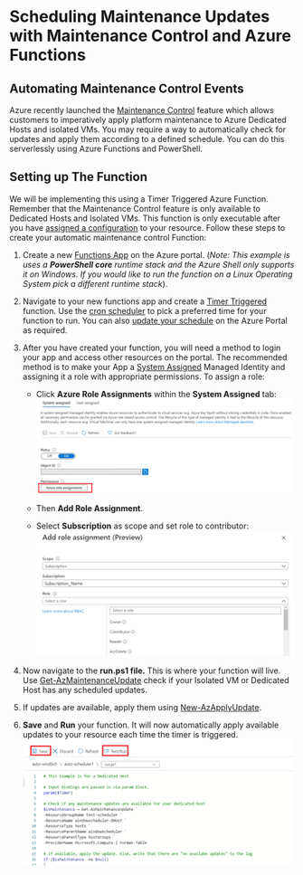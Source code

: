 # Scheduling Maintenance Updates with Maintenance Control and Azure Functions

## Automating Maintenance Control Events

Azure recently launched the [Maintenance Control](https://docs.microsoft.com/azure/virtual-machines/maintenance-control) feature which allows customers to imperatively apply platform maintenance to Azure Dedicated Hosts and isolated VMs. You may require a way to automatically check for updates and apply them according to a defined schedule. You can do this serverlessly using Azure Functions and PowerShell.


## Setting up The Function 

We will be implementing this using a Timer Triggered Azure Function. Remember that the Maintenance Control feature is only available to Dedicated Hosts and Isolated VMs. This function is only executable after you have [assigned a configuration](https://docs.microsoft.com/azure/virtual-machines/maintenance-control-powershell#assign-the-configuration) to your resource. Follow these steps to create your automatic maintenance control Function:


1. Create a new [Functions App](https://docs.microsoft.com/azure/azure-functions/functions-create-scheduled-function) on the Azure portal. (_Note: This example is uses a **PowerShell core** runtime stack and the Azure Shell only supports it on Windows. If you would like to run the function on a Linux Operating System pick a different runtime stack_).


2. Navigate to your new functions app and create a [Timer Triggered](https://docs.microsoft.com/en-us/azure/azure-functions/functions-create-scheduled-function#create-a-timer-triggered-function) function. Use the [cron scheduler](https://docs.microsoft.com/en-us/azure/azure-functions/functions-bindings-timer?tabs=csharp#ncrontab-expressions) to pick a preferred time for your function to run. You can also [update your schedule](https://docs.microsoft.com/en-us/azure/azure-functions/functions-create-scheduled-function#update-the-timer-schedule) on the Azure Portal as required.

3. After you have created your function, you will need a method to login your app and access other resources on the portal. The recommended method is to make your App a [System Assigned](https://docs.microsoft.com/en-us/azure/app-service/overview-managed-identity?tabs=dotnet) Managed Identity and assigning it a role with appropriate permissions. To assign a role:
   * Click **Azure Role Assignments** within the **System Assigned** tab:
     ![Add Identity](images/add_identity.png)

   * Then **Add Role Assignment**.

   * Select **Subscription** as scope and set role to contributor:
     ![Assign Role](images/assign_role.png)


1. Now navigate to the **run.ps1 file.** This is where your function will live. Use [Get-AzMaintenanceUpdate](https://docs.microsoft.com/azure/virtual-machines/maintenance-control-powershell#check-for-pending-updates) check if your Isolated VM or Dedicated Host has any scheduled updates.


5. If updates are available, apply them using [New-AzApplyUpdate](https://docs.microsoft.com/en-us/azure/virtual-machines/maintenance-control-powershell#apply-updates).

1. **Save** and **Run** your function. It will now automatically apply available updates to your resource each time the timer is triggered. ![Run Function](images/run_function.png)
